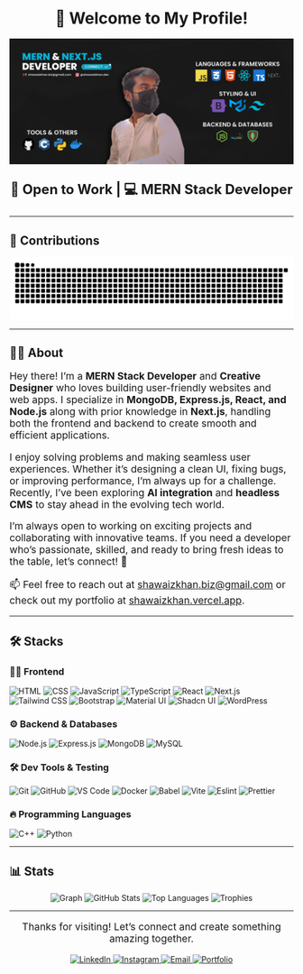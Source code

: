 <h1 align="center">👋 Welcome to My Profile!</h1>

<div align="center">
  <img src="https://github.com/shawaiz-khan/shawaiz-khan/blob/main/banner.png" alt="Intro Banner" style="max-width: 100%; height: auto;" />
</div>

<p align="center" style="font-size: 1.5rem; font-weight: bold;">🚀 Open to Work | 💻 MERN Stack Developer</p>

---

## 🐍 Contributions

<div align="center">
  <img src="https://raw.githubusercontent.com/shawaiz-khan/shawaiz-khan/output/snake.svg" alt="Snake Animation" />
</div>

---

## 👨‍💻 About

<p align="start" style="font-size: 1.1rem;">
  Hey there! I’m a <strong>MERN Stack Developer</strong> and <strong>Creative Designer</strong> who loves building user-friendly websites and web apps. I specialize in <strong>MongoDB, Express.js, React, and Node.js</strong> along with prior knowledge in <strong>Next.js</strong>, handling both the frontend and backend to create smooth and efficient applications.
</p>

<p align="start" style="font-size: 1.1rem;">
  I enjoy solving problems and making seamless user experiences. Whether it’s designing a clean UI, fixing bugs, or improving performance, I’m always up for a challenge. Recently, I’ve been exploring <strong>AI integration</strong> and <strong>headless CMS</strong> to stay ahead in the evolving tech world.
</p>

<p align="start" style="font-size: 1.1rem;">
  I’m always open to working on exciting projects and collaborating with innovative teams. If you need a developer who’s passionate, skilled, and ready to bring fresh ideas to the table, let’s connect! 🚀
</p>

<p align="start" style="font-size: 1.1rem;">
  📫 Feel free to reach out at <a href="mailto:shawaizkhan.biz@gmail.com">shawaizkhan.biz@gmail.com</a> or check out my portfolio at <a href="https://shawaizkhan.vercel.app" target="_blank">shawaizkhan.vercel.app</a>.
</p>

---

## 🛠️ Stacks

### 🧑‍💻 Frontend  
<p align="start">
  <img alt="HTML" src="https://img.shields.io/badge/-HTML-E34F26?style=for-the-badge&logo=html5&logoColor=white" />
  <img alt="CSS" src="https://img.shields.io/badge/-CSS-1572B6?style=for-the-badge&logo=css3&logoColor=white" />
  <img alt="JavaScript" src="https://img.shields.io/badge/-JavaScript-F7DF1E?style=for-the-badge&logo=javascript&logoColor=black" />
  <img alt="TypeScript" src="https://img.shields.io/badge/-TypeScript-3178C6?style=for-the-badge&logo=typescript&logoColor=white" />
  <img alt="React" src="https://img.shields.io/badge/-React-61DAFB?style=for-the-badge&logo=react&logoColor=black" />
  <img alt="Next.js" src="https://img.shields.io/badge/-Next.js-000000?style=for-the-badge&logo=next.js&logoColor=white" />
  <img alt="Tailwind CSS" src="https://img.shields.io/badge/-Tailwind%20CSS-38B2AC?style=for-the-badge&logo=tailwind-css&logoColor=white" />
  <img alt="Bootstrap" src="https://img.shields.io/badge/-Bootstrap-563D7C?style=for-the-badge&logo=bootstrap&logoColor=white" />
  <img alt="Material UI" src="https://img.shields.io/badge/-Material--UI-007FFF?style=for-the-badge&logo=mui&logoColor=white" />
  <img alt="Shadcn UI" src="https://img.shields.io/badge/-Shadcn%20UI-000000?style=for-the-badge&logoColor=white" />
  <img alt="WordPress" src="https://img.shields.io/badge/-WordPress-21759B?style=for-the-badge&logo=wordpress&logoColor=white" />
</p>

### ⚙️ Backend & Databases  
<p align="start">
  <img alt="Node.js" src="https://img.shields.io/badge/-Node.js-339933?style=for-the-badge&logo=node.js&logoColor=white" />
  <img alt="Express.js" src="https://img.shields.io/badge/-Express-000000?style=for-the-badge&logo=express&logoColor=white" />
  <img alt="MongoDB" src="https://img.shields.io/badge/-MongoDB-47A248?style=for-the-badge&logo=mongodb&logoColor=white" />
  <img alt="MySQL" src="https://img.shields.io/badge/-MySQL-4479A1?style=for-the-badge&logo=mysql&logoColor=white" />
</p>

### 🛠️ Dev Tools & Testing  
<p align="start">
  <img alt="Git" src="https://img.shields.io/badge/-Git-F05032?style=for-the-badge&logo=git&logoColor=white" />
  <img alt="GitHub" src="https://img.shields.io/badge/-GitHub-181717?style=for-the-badge&logo=github&logoColor=white" />
  <img alt="VS Code" src="https://img.shields.io/badge/-VS%20Code-007ACC?style=for-the-badge&logo=visual-studio-code&logoColor=white" />
  <img alt="Docker" src="https://img.shields.io/badge/-Docker-2496ED?style=for-the-badge&logo=docker&logoColor=white" />
  <img alt="Babel" src="https://img.shields.io/badge/-Babel-F9DC3E?style=for-the-badge&logo=babel&logoColor=black" />
  <img alt="Vite" src="https://img.shields.io/badge/-Vite-646CFF?style=for-the-badge&logo=vite&logoColor=white" />
  <img alt="Eslint" src="https://img.shields.io/badge/-ESLint-4B32C3?style=for-the-badge&logo=eslint&logoColor=white" />
  <img alt="Prettier" src="https://img.shields.io/badge/-Prettier-F7B93E?style=for-the-badge&logo=prettier&logoColor=black" />
</p>

### 🔥 Programming Languages  
<p align="start">
  <img alt="C++" src="https://img.shields.io/badge/-C++-00599C?style=for-the-badge&logo=c%2B%2B&logoColor=white" />
  <img alt="Python" src="https://img.shields.io/badge/-Python-3776AB?style=for-the-badge&logo=python&logoColor=white" />
</p>

---

## 📊 Stats

<p align="center">
  <img src="https://github-readme-activity-graph.vercel.app/graph?username=shawaiz-khan&theme=react-dark" alt="Graph" />
  <img src="https://github-readme-stats.vercel.app/api?username=shawaiz-khan&show_icons=true&theme=radical" alt="GitHub Stats" />
  <img src="https://github-readme-stats.vercel.app/api/top-langs?username=shawaiz-khan&layout=compact&theme=radical" alt="Top Languages" />
  <img src="https://github-profile-trophy.vercel.app/?username=shawaiz-khan&theme=radical&no-bg=true&column=8&title=MultiLanguage,Commits,Repositories,PullRequest,Reviews,Issues,Followers,Experience" alt="Trophies" />
</p>

---

<div>
  <p align="center" style="font-size: 1.1rem;">
    Thanks for visiting! Let’s connect and create something amazing together.
  </p>
  <p p align="center">
  <a href="https://www.linkedin.com/in/bizshawaizkhan/" target="_blank">
    <img src="https://img.shields.io/badge/LinkedIn-%230077B5.svg?&style=for-the-badge&logo=linkedin&logoColor=white" height="30" alt="LinkedIn" />
  </a>
  <a href="https://instagram.com/shawaizkhan.dev" target="_blank">
    <img src="https://img.shields.io/badge/Instagram-%23E4405F.svg?&style=for-the-badge&logo=instagram&logoColor=white" height="30" alt="Instagram" />
  </a>
  <a href="mailto:shawaizkhan.biz@gmail.com">
    <img src="https://img.shields.io/badge/Email-%23D14836.svg?&style=for-the-badge&logo=gmail&logoColor=white" height="30" alt="Email" />
  </a>
  <a href="https://shawaizkhan.vercel.app/" target="_blank">
    <img src="https://img.shields.io/badge/Portfolio-%230A0A0A.svg?&style=for-the-badge&logo=web&logoColor=white" height="30" alt="Portfolio" />
  </a>
    </p>
</div>

